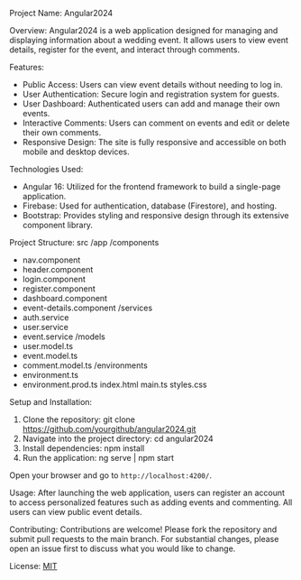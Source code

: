 Project Name: Angular2024

Overview: 
Angular2024 is a web application designed for managing and displaying information about a wedding event. It allows users to view event details, register for the event, and interact through comments.

Features:
- Public Access: Users can view event details without needing to log in.
- User Authentication: Secure login and registration system for guests.
- User Dashboard: Authenticated users can add and manage their own events.
- Interactive Comments: Users can comment on events and edit or delete their own comments.
- Responsive Design: The site is fully responsive and accessible on both mobile and desktop devices.

Technologies Used:
- Angular 16: Utilized for the frontend framework to build a single-page application.
- Firebase: Used for authentication, database (Firestore), and hosting.
- Bootstrap: Provides styling and responsive design through its extensive component library.

Project Structure:
src
/app
/components
- nav.component
- header.component
- login.component
- register.component
- dashboard.component
- event-details.component
/services
- auth.service
- user.service
- event.service
/models
- user.model.ts
- event.model.ts
- comment.model.ts
/environments
- environment.ts
- environment.prod.ts
index.html
main.ts
styles.css

Setup and Installation:
1. Clone the repository: git clone https://github.com/yourgithub/angular2024.git
2. Navigate into the project directory: cd angular2024
3. Install dependencies: npm install
4. Run the application: ng serve | npm start
   
Open your browser and go to `http://localhost:4200/`.

Usage:
After launching the web application, users can register an account to access personalized features such as adding events and commenting. All users can view public event details.

Contributing:
Contributions are welcome! Please fork the repository and submit pull requests to the main branch. For substantial changes, please open an issue first to discuss what you would like to change.

License:  [MIT](https://choosealicense.com/licenses/mit/)
